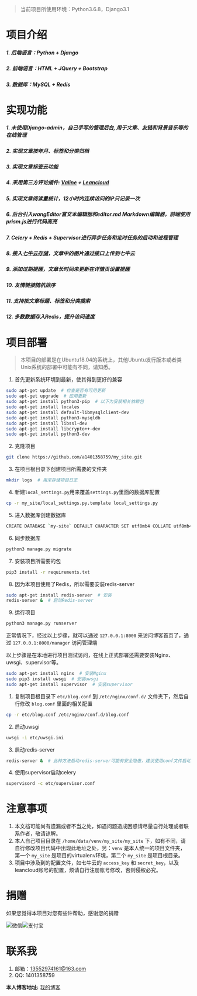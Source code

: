 > 当前项目所使用环境：Python3.6.8，Django3.1

# 项目介绍

##### 1. 后端语言：Python + Django
##### 2. 前端语言：HTML + JQuery + Bootstrap
##### 3. 数据库：MySQL + Redis

# 实现功能

##### 1. 未使用Django-admin，自己手写的管理后台, 用于文章、友链和背景音乐等的在线管理
##### 2. 实现文章按年月、标签和分类归档
##### 3. 实现文章标签云功能
##### 4. 采用第三方评论插件: [Valine](https://valine.js.org/) + [Leancloud](https://leancloud.cn/)
##### 5. 实现文章阅读量统计，12小时内连续访问的IP只记录一次
##### 6. 后台引入wangEditor富文本编辑器和editor.md Markdown编辑器，前端使用prism.js进行代码高亮
##### 7. Celery + Redis + Supervisor进行异步任务和定时任务的启动和进程管理
##### 8. 接入[七牛云存储](https://www.qiniu.com/)，文章中的图片通过接口上传到七牛云
##### 9. 添加过期提醒，文章长时间未更新在详情页设置提醒
##### 10. 友情链接随机排序
##### 11. 支持按文章标题、标签和分类搜索
##### 12. 多数数据存入Redis，提升访问速度

# 项目部署

> 本项目的部署是在Ubuntu18.04的系统上，其他Ubuntu发行版本或者类Unix系统的部署中可能有不同，请知悉。


1. 首先更新系统环境到最新，使其得到更好的兼容

```bash
sudo apt-get update  # 检查是否有可用更新
sudo apt-get upgrade  # 应用更新
sudo apt-get install python3-pip  # 以下为安装相关依赖包
sudo apt-get install locales
sudo apt-get install default-libmysqlclient-dev
sudo apt-get install python3-mysqldb
sudo apt-get install libssl-dev
sudo apt-get install libcrypto++-dev
sudo apt-get install python3-dev
```

2. 克隆项目

```bash
git clone https://github.com/a1401358759/my_site.git
```

3. 在项目根目录下创建项目所需要的文件夹

```bash
mkdir logs  # 用来存储项目日志
```

4. 新建`local_settings.py`用来覆盖`settings.py`里面的数据库配置

```bash
cp -r my_site/local_settings.py.template local_settings.py
```

5. 进入数据库创建数据库

```bash
CREATE DATABASE `my-site` DEFAULT CHARACTER SET utf8mb4 COLLATE utf8mb4_general_ci;
```

6. 同步数据库

```bash
python3 manage.py migrate
```

7. 安装项目所需要的包

```bash
pip3 install -r requirements.txt
```

8. 因为本项目使用了Redis，所以需要安装redis-server

```bash
sudo apt-get install redis-server  # 安装
redis-server &  # 启动Redis-server
```

9. 运行项目

```bash
python3 manage.py runserver
```

正常情况下，经过以上步骤，就可以通过 `127.0.0.1:8000` 来访问博客首页了，通过  `127.0.0.1:8000/manager` 访问管理端

以上步骤是在本地进行项目测试访问，在线上正式部署还需要安装Nginx、uwsgi、supervisor等。

```bash
sudo apt-get install nginx  # 安装Nginx
sudo pip3 install uwsgi  # 安装uwsgi
sudo apt-get install supervisor  # 安装supervisor
```

1. 复制项目根目录下 `etc/blog.conf` 到 `/etc/nginx/conf.d/` 文件夹下，然后自行修改 `blog.conf` 里面的相关配置

```bash
cp -r etc/blog.conf /etc/nginx/conf.d/blog.conf
```

2. 启动uwsgi

```bash
uwsgi -i etc/uwsgi.ini
```

3. 启动redis-server

```bash
redis-server &  # 此种方法启动redis-server可能有安全隐患，建议使用conf文件启动，具体办法请自行Google
```

4. 使用supervisor启动celery

```bash
supervisord -c etc/supervisor.conf
```

# 注意事项

1. 本文档可能尚有遗漏或者不当之处，如遇问题造成困惑请尽量自行处理或者联系作者，敬请谅解。
2. 本人自己项目目录在 `/home/data/venv/my_site/my_site` 下，如有不同，请自行修改项目代码中出现此地址之处，另：`venv` 是本人统一的项目文件夹，第一个 `my_site` 是项目的virtualenv环境，第二个 `my_site` 是项目根目录。
3. 项目中涉及到的配置文件，如七牛云的 `access_key` 和 `secret_key`，以及leancloud账号的配置，烦请自行注册账号修改，否则侵权必究。

# 捐赠

如果您觉得本项目对您有些许帮助，感谢您的捐赠

![微信](https://img.yangsihan.com/2019_02_11_1709097461.png)![支付宝](https://img.yangsihan.com/2019_02_11_1710581136.png)

# 联系我

1. 邮箱：13552974161@163.com
2. QQ: 1401358759

**本人博客地址:** [我的博客](http://www.yangsihan.com)
